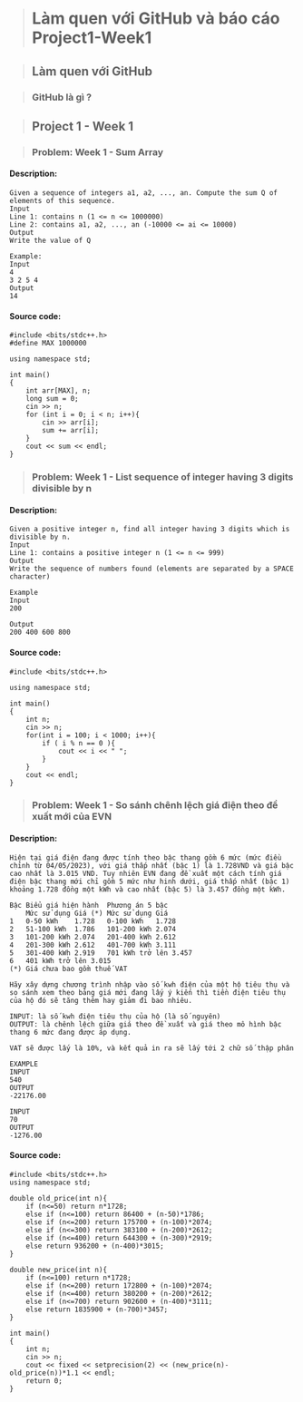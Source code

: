 > # **Làm quen với GitHub và báo cáo Project1-Week1**

> ## Làm quen với GitHub

> ### GitHub là gì ?

> ## Project 1 - Week 1

> ### Problem: Week 1 - Sum Array
 #### Description:
    Given a sequence of integers a1, a2, ..., an. Compute the sum Q of elements of this sequence.
    Input
    Line 1: contains n (1 <= n <= 1000000)
    Line 2: contains a1, a2, ..., an (-10000 <= ai <= 10000)
    Output
    Write the value of Q
    
    Example:
    Input
    4
    3 2 5 4
    Output
    14
    
 #### Source code:
    
    #include <bits/stdc++.h> 
    #define MAX 1000000
    
    using namespace std;
    
    int main() 
    { 
    	int arr[MAX], n;
    	long sum = 0;
    	cin >> n;
    	for (int i = 0; i < n; i++){
    		cin >> arr[i];
    		sum += arr[i];
    	}
    	cout << sum << endl;
    }

> ### Problem: Week 1 - List sequence of integer having 3 digits divisible by n
#### Description: 
    Given a positive integer n, find all integer having 3 digits which is divisible by n.
    Input
    Line 1: contains a positive integer n (1 <= n <= 999)
    Output
    Write the sequence of numbers found (elements are separated by a SPACE character)
    
    Example
    Input 
    200
    
    Output 
    200 400 600 800

#### Source code: 
    #include <bits/stdc++.h> 

    using namespace std;
    
    int main() 
    { 
    	int n;
    	cin >> n;
    	for(int i = 100; i < 1000; i++){
    	    if ( i % n == 0 ){
    	        cout << i << " ";
    	    }
    	}
    	cout << endl;
    }

> ### Problem: Week 1 - So sánh chênh lệch giá điện theo đề xuất mới của EVN
#### Description:
    Hiện tại giá điện đang được tính theo bậc thang gồm 6 mức (mức điều chỉnh từ 04/05/2023), với giá thấp nhất (bậc 1) là 1.728VND và giá bậc cao nhất là 3.015 VND. Tuy nhiên EVN đang đề xuất một cách tính giá điện bậc thang mới chỉ gồm 5 mức như hinh dưới, giá thấp nhất (bậc 1) khoảng 1.728 đồng một kWh và cao nhất (bậc 5) là 3.457 đồng một kWh. 
    
    Bậc	Biểu giá hiện hành	Phương án 5 bậc
      	Mức sử dụng	Giá (*)	Mức sử dụng	Giá
    1	0-50 kWh	1.728	0-100 kWh	1.728
    2	51-100 kWh	1.786	101-200 kWh	2.074
    3	101-200 kWh	2.074	201-400 kWh	2.612
    4	201-300 kWh	2.612	401-700 kWh	3.111
    5	301-400 kWh	2.919	701 kWh trở lên	3.457
    6  	401 kWh trở lên	3.015		
    (*) Giá chưa bao gồm thuế VAT
    
    Hãy xây dựng chương trình nhập vào số kwh điện của một hộ tiêu thụ và so sánh xem theo bảng giá mới đang lấy ý kiến thì tiền điện tiêu thụ của hộ đó sẽ tăng thêm hay giảm đi bao nhiêu.
    
    INPUT: là số kwh điện tiêu thụ của hộ (là số nguyên)
    OUTPUT: là chênh lệch giữa giá theo đề xuất và giá theo mô hình bậc thang 6 mức đang được áp dụng.
    
    VAT sẽ được lấy là 10%, và kết quả in ra sẽ lấy tới 2 chữ số thập phân
    
    EXAMPLE 
    INPUT
    540
    OUTPUT
    -22176.00
    
    INPUT
    70
    OUTPUT
    -1276.00

#### Source code:
    #include <bits/stdc++.h> 
    using namespace std;
    
    double old_price(int n){
    	if (n<=50) return n*1728;
    	else if (n<=100) return 86400 + (n-50)*1786;
    	else if (n<=200) return 175700 + (n-100)*2074;
    	else if (n<=300) return 383100 + (n-200)*2612;
    	else if (n<=400) return 644300 + (n-300)*2919;
    	else return 936200 + (n-400)*3015;
    }
    
    double new_price(int n){
    	if (n<=100) return n*1728;
    	else if (n<=200) return 172800 + (n-100)*2074;
    	else if (n<=400) return 380200 + (n-200)*2612;
    	else if (n<=700) return 902600 + (n-400)*3111;
    	else return 1835900 + (n-700)*3457;
    }
    
    int main() 
    { 
        int n;
        cin >> n;
        cout << fixed << setprecision(2) << (new_price(n)-old_price(n))*1.1 << endl;
        return 0;
    }

    
